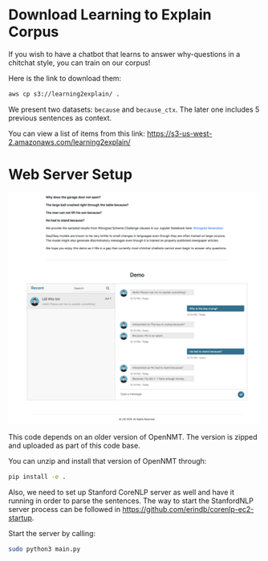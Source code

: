 # Download Learning to Explain Corpus

If you wish to have a chatbot that learns to answer why-questions in a chitchat style, you can train on our corpus! 

Here is the link to download them:

```bash
aws cp s3://learning2explain/ .
```

We present two datasets: `because` and `because_ctx`. The later one includes 5 previous sentences as context.

You can view a list of items from this link: https://s3-us-west-2.amazonaws.com/learning2explain/

# Web Server Setup

![Demo Image](https://github.com/windweller/L2EWeb/blob/master/L2EDemoImage.png?raw=true)

This code depends on an older version of OpenNMT. The version is zipped and uploaded as part
of this code base.

You can unzip and install that version of OpenNMT through:

```bash
pip install -e .
```

Also, we need to set up Stanford CoreNLP server as well and have it running in order to 
parse the sentences. The way to start the StanfordNLP server process can be followed in https://github.com/erindb/corenlp-ec2-startup.

Start the server by calling:

```bash
sudo python3 main.py
```
